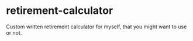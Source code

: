 # retirement-calculator
Custom written retirement calculator for myself, that you might want to use or not.

